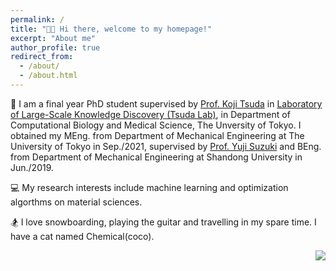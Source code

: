 ```yaml
---
permalink: /
title: "👋🏻 Hi there, welcome to my homepage!"
excerpt: "About me"
author_profile: true
redirect_from: 
  - /about/
  - /about.html
---
```


🏫 I am a final year PhD student supervised by [Prof. Koji Tsuda](https://scholar.google.com/citations?user=HvVqBmkAAAAJ&hl=en) in [Laboratory of Large-Scale Knowledge Discovery (Tsuda Lab)](https://www.tsudalab.org/), in Department of Computational Biology and Medical Science, The Unversity of Tokyo. I obtained my MEng. from Department of Mechanical Engineering at The University of Tokyo in Sep./2021, supervised by [Prof. Yuji Suzuki](http://www.mesl.t.u-tokyo.ac.jp/users/ysuzuki/) and BEng. from Department of Mechanical Engineering at Shandong University in Jun./2019.

💻 My research interests include machine learning and optimization algorthms on material sciences.

🏂 I love snowboarding, playing the guitar and travelling in my spare time. I have a cat named Chemical(coco).

<img style="float: right;" src="images/coco.png">